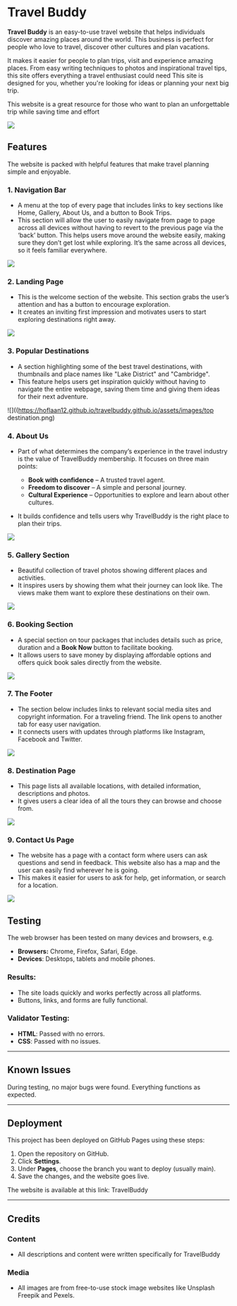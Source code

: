 # <a name="_jp92cxq9fp0q"></a>     **Travel Buddy**


**Travel Buddy** is an easy-to-use travel website that helps individuals discover amazing places around the world. This business is perfect for people who love to travel, discover other cultures and plan vacations.

It makes it easier for people to plan trips, visit and experience amazing places. From easy writing techniques to photos and inspirational travel tips, this site offers everything a travel enthusiast could need This site is designed for you, whether you're looking for ideas or planning your next big trip.

This website is a great resource for those who want to plan an unforgettable trip while saving time and effort

![](https://hoflaan12.github.io/travelbuddy.github.io/assets/images/banner.jpg)
## <a name="_x2j6ypqdvms"></a>**Features**
The website is packed with helpful features that make travel planning simple and enjoyable.
### <a name="_7170oibsukb2"></a>**1. Navigation Bar**
- A menu at the top of every page that includes links to key sections like Home, Gallery, About Us, and a button to Book Trips.
- This section will allow the user to easily navigate from page to page across all devices without having to revert to the previous page via the ‘back’ button. This helps users move around the website easily, making sure they don’t get lost while exploring. It’s the same across all devices, so it feels familiar everywhere.

![](https://hoflaan12.github.io/travelbuddy.github.io/assets/images/Navbar.png)


### <a name="_2cjztq9u5ly2"></a>**2. Landing Page**
- This is the welcome section of the website. This section grabs the user’s attention and has a button to encourage exploration.
- It creates an inviting first impression and motivates users to start exploring destinations right away.

![](https://hoflaan12.github.io/travelbuddy.github.io/assets/images/banner.jpg)





### <a name="_ehnqvulxwok5"></a>**3. Popular Destinations**
- A section highlighting some of the best travel destinations, with thumbnails and place names like "Lake District" and "Cambridge".
- This feature helps users get inspiration quickly without having to navigate the entire webpage, saving them time and giving them ideas for their next adventure.

![]((https://hoflaan12.github.io/travelbuddy.github.io/assets/images/top destination.png)
### <a name="_dnfvcsfazqi"></a>**4. About Us**
- Part of what determines the company’s experience in the travel industry is the value of TravelBuddy membership. It focuses on three main points:
  - **Book with confidence** – A trusted travel agent.
  - **Freedom to discover** – A simple and personal journey.
  - **Cultural Experience** – Opportunities to explore and learn about other cultures.

- It builds confidence and tells users why TravelBuddy is the right place to plan their trips.

![](Aspose.Words.461318db-c7a8-4a3c-b7a3-d0f1d4de297c.004.png)

### <a name="_4jk8qeyzdavb"></a>**5. Gallery Section**
- Beautiful collection of travel photos showing different places and activities.
- It inspires users by showing them what their journey can look like. The views make them want to explore these destinations on their own.

![](Aspose.Words.461318db-c7a8-4a3c-b7a3-d0f1d4de297c.005.png)
###
###
### <a name="_5lcm1ywy2niz"></a><a name="_9x2n5b2zi9aq"></a><a name="_wqshcucczr5z"></a>**6. Booking Section**
- A special section on tour packages that includes details such as price, duration and a **Book Now** button to facilitate booking.
- It allows users to save money by displaying affordable options and offers quick book sales directly from the website.

![](Aspose.Words.461318db-c7a8-4a3c-b7a3-d0f1d4de297c.006.png)

### <a name="_mlxbbenutq2f"></a>**7. The Footer** 
- The section below includes links to relevant social media sites and copyright information. For a traveling friend. The link opens to another tab for easy user navigation.
- It connects users with updates through platforms like Instagram, Facebook and Twitter.

![](Aspose.Words.461318db-c7a8-4a3c-b7a3-d0f1d4de297c.007.png)
### <a name="_okulp0h2681h"></a>**8. Destination Page**
- This page lists all available locations, with detailed information, descriptions and photos.
- It gives users a clear idea of ​​all the tours they can browse and choose from.

![](Aspose.Words.461318db-c7a8-4a3c-b7a3-d0f1d4de297c.008.png)
###
### <a name="_62kif67iocxp"></a><a name="_8o403lyzh07b"></a>**9. Contact Us Page**
- The website has a page with a contact form where users can ask questions and send in feedback. This website also has a map and the user can easily find wherever he is going.
- This makes it easier for users to ask for help, get information, or search for a location.

![](Aspose.Words.461318db-c7a8-4a3c-b7a3-d0f1d4de297c.009.png)


## <a name="_3o1br0vu68xi"></a>**Testing**
The web browser has been tested on many devices and browsers, e.g.

- **Browsers:** Chrome, Firefox, Safari, Edge.
- **Devices**: Desktops, tablets and mobile phones.
### <a name="_62dsgcg0154z"></a>**Results:**
- The site loads quickly and works perfectly across all platforms.
- Buttons, links, and forms are fully functional.
### <a name="_cjidfpht4mzf"></a>**Validator Testing:**
- **HTML**: Passed with no errors.
- **CSS**: Passed with no issues.
-----
## <a name="_8x2b1rxb4hu"></a>**Known Issues**
During testing, no major bugs were found. Everything functions as expected.

-----
## <a name="_b5zztzduu083"></a>**Deployment**
This project has been deployed on GitHub Pages using these steps:

1. Open the repository on GitHub.
1. Click **Settings**.
1. Under **Pages**, choose the branch you want to deploy (usually main).
1. Save the changes, and the website goes live.

The website is available at this link: TravelBuddy

-----
## <a name="_9w1k75vgq8am"></a>**Credits**
### <a name="_506fcuqn9gew"></a>**Content**
- All descriptions and content were written specifically for TravelBuddy
### <a name="_goihyytyimoy"></a>**Media**
- All images are from free-to-use stock image websites like Unsplash Freepik and Pexels.




[ref1]: Aspose.Words.461318db-c7a8-4a3c-b7a3-d0f1d4de297c.001.png
